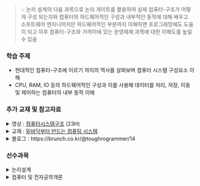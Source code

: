 > :bulb: 논리 설계의 다음 과목으로 논리 게이트를 활용하여 실제 컴퓨터-구조가 어떻게 구성 되는지와 컴퓨터의 하드웨어적인 구성과 내부적인 동작에 대해 배우고 소프트웨어 엔지니어지만 하드웨어적인 부분까지 이해하면 프로그래밍에도 도움이 되고 이후 컴퓨터-구조와 가까이에 있는 운영체제 과목에 대한 이해도를 높일 수 있음

### 학습 주제

- 현대적인 컴퓨터-구조에 이르기 까지의 역사를 살펴보며 컴퓨터 시스템 구성요소 이해
- CPU, RAM, IO 등의 하드웨어적인 구성과 이를 사용해 데이터를 처리, 저장, 이동 및 제어하는 컴퓨터의 내부 동작 이해

### 추가 교재 및 참고자료

<details>
<summary>영상 : <a href="https://www.youtube.com/playlist?list=PLc8fQ-m7b1hCHTT7VH2oo0Ng7Et096dYc">컴퓨터시스템구조</a>
 (23H)</summary>
컴퓨터 공학과 교수님께서 정규 교과과목을 온라인으로 진행한 영상이며 컴퓨터시스템구조(제3판) 교재에 대한 강의이므로 교재로 학습하기에도 좋습니다.
</details>

<details>
<summary>교재 : <a href="http://www.kyobobook.co.kr/product/detailViewKor.laf?mallGb=KOR&ejkGb=KOR&linkClass&barcode=9788966262427">밑바닥부터 만드는 컴퓨팅 시스템</a>
</summary>
MIT의 컴퓨터과학 교재로 사용되고 있음  

기본적인 하드웨어 플랫폼과 현대적인 소프트웨어 계층을 밑바닥에서부터 차근차근 구성해 보는 12개의 장과 프로젝트로 이루어져 있으며, 이 과정을 통해 학생들은 하드웨어 아키텍처, 운영체제, 프로그래밍 언어, 컴파일러, 데이터 구조, 알고리즘 및 소프트웨어 공학에 대해 실용적인 지식을 얻을 수 있음

* 추가 참고 교재 : [컴퓨터-구조 & 운영체제](https://brainwave.tistory.com/895)
<details>
<summary>추가 참고 교재 : <a href="http://www.kyobobook.co.kr/product/detailViewKor.laf?barcode=9791189909284">한 권으로 읽는 컴퓨터-구조와 프로그래밍</a>
</summary>

- 목차 : https://www.onlybook.co.kr/entry/secret-programs

```
1장. 컴퓨터 내부의 언어 체계          ▶ 컴퓨터는 어떤 말을 사용할까 ◀
2장. 전자 회로의 조합 논리 	    ▶ 컴퓨터는 어떤 논리로 비트를 다루는가 ◀
3장. 메모리와 디스크의 핵심: 순차 논리 ▶ 컴퓨터는 비트를 어떻게 기억하는가 ◀
4장. 컴퓨터 내부 구조                ▶ 컴퓨터 하드웨어는 어떻게 구성되는가 ◀
5장. 컴퓨터 아키텍처와 운영체제       ▶ 컴퓨터는 어떻게 프로그램과 메모리를 조직적으로 관리할까 ◀
6장. 입출력과 네트워킹               ▶ 컴퓨터는 외부와 어떻게 상호작용하는가 ◀
7장. 데이터 구조와 처리   ▶ 어떻게 해야 프로그램에서 데이터를 잘 구성하고 처리할까 ◀
8장. 프로그래밍 언어 처리 ▶ 컴퓨터는 프로그램을 어떻게 해석하고 변환하는가 ◀
9장. 웹 브라우저         ▶ 추상적인 컴퓨터를 이해하기 위한 가상 머신 ◀
10장. 애플리케이션 프로그래밍과 시스템 프로그래밍  ▶ 고수준 언어와 저수준 언어 프로그래밍 방식 비교 ◀
11장. 성능 향상을 위한 알고리즘 기법  ▶ 계산을 간소화하는 프로그래밍 트릭 ◀
12장. 병렬성과 비동기성              ▶ 컴퓨터는 어떻게 한 번에 많은 일을 하는가 ◀
13장. 컴퓨터 보안                   ▶ 컴퓨터는 어떻게 데이터를 안전하게 지키는가 ◀
14장. 세상을 바꾸는 기계 지능        ▶ 미래를 열어가는 인공지능, 머신러닝, 빅데이터 ◀
15장. 훌륭한 프로그래머가 되기 위한 팁과 경험담 ▶ 알아두면 좋은 실무 상식과 조언 ◀
```
</details>
</details>

<details>
<summary>블로그 : https://brunch.co.kr/@toughrogrammer/14</summary>

- 명령어 집합
- 주소 지정 모드
- 데이터 경로 설계
- 파이프 라이닝
- 해저드
- 캐시
- 가상 메모리와 변환 색인 버퍼
- Polling과 DMA
</details>

### 선수과목

<details>
<summary>논리설계</summary>
  논리적인 회로 관점에서 컴퓨터가 덧셈을 어떻게 처리해서 컴퓨터 동작의 흐름과 감을 잡는데 도움을 줌
</details>

<details>
<summary>컴퓨터 및 전자공학개론</summary>
  간단한 프로그래밍 부터 컴퓨터 분해/조립?, IT회사들 조사? 까지 다양한 내용을 보는 개론적인 성격으로 컴퓨터 전공이 맞는지 확인도 할 수 있음
</details>
